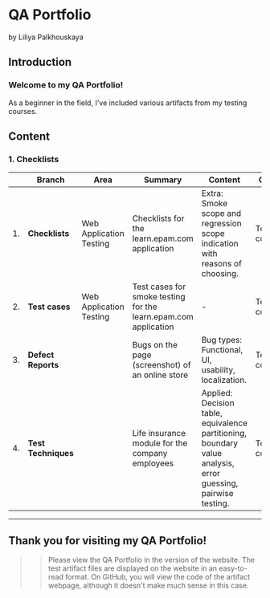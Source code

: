 # QA Portfolio
by Liliya Palkhouskaya


## Introduction

### Welcome to my QA Portfolio! 

As a beginner in the field, I've included various artifacts from my testing courses.


## Content


### 1. Checklists

|  | **Branch** | Area | Summary | Content | Origin | Comment | Link |
| ---- | ---- | ---- | ---- | ---- | ---- | ---- | ---- |
| 1. | **Checklists** | Web Application Testing | Checklists for the learn.epam.com application | Extra: Smoke scope and regression scope indication with reasons of choosing. | Testing courses | In English | *[LINK](Test_Documentation/Checklists/Web_app/Checklists_for_learn.epam.com_STA_course.htm)* |
| 2. | **Test cases** | Web Application Testing | Test cases for smoke testing for the learn.epam.com application | - | Testing courses | In English | [LINK](Test_Documentation/Test_Cases/Web_app/TestCases_for_learn.epam.com_STA_course.htm) |
| 3. | **Defect Reports** |  | Bugs on the page (screenshot) of an online store | Bug types: Functional, UI, usability, localization. | Testing courses | In English | [LINK](Test_Documentation/Defect_Reports/DefectReports_like_web_for_STA_course.htm) |
| 4. | **Test Techniques** |  | Life insurance module for the company employees | Applied: Decision table, equivalence partitioning, boundary value analysis, error guessing, pairwise testing. | Testing courses | In English | [LINK](Test_Documentation/Test_Techniques/Test_Techniques_STA_course.htm) |


---------------

## Thank you for visiting my QA Portfolio!


>> Please view the QA Portfolio in the version of the website. The test artifact files are displayed on the website in an easy-to-read format. On GitHub, you will view the code of the artifact webpage, although it doesn't make much sense in this case.